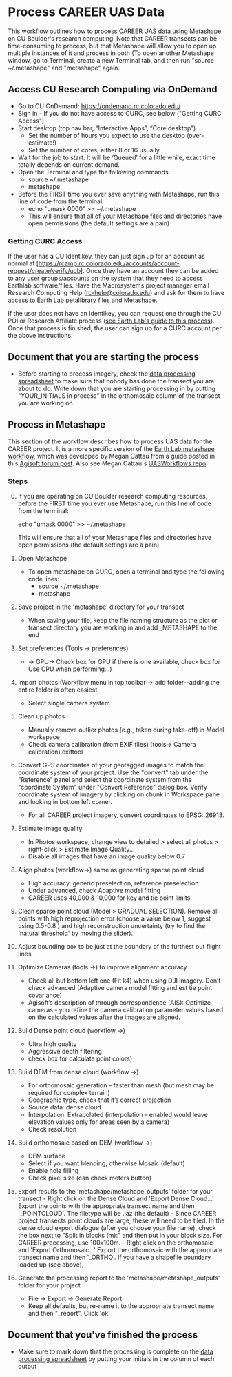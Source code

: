# Process CAREER UAS Data

This workflow outlines how to process CAREER UAS data using Metashape on CU Boulder's research computing. Note that CAREER transects can be time-consuming to process, but that Metashape will allow you to open up multiple instances of it and process in both (To open another Metashape window, go to Terminal, create a new Terminal tab, and then run "source ~/.metashape" and "metashape" again.

## Access CU Research Computing via OnDemand
* Go to CU OnDemand: https://ondemand.rc.colorado.edu/
* Sign in - If you do not have access to CURC, see below ("Getting CURC Access")
* Start desktop (top nav bar, “Interactive Apps”, “Core desktop”)
  * Set the number of hours you expect to use the desktop (over-estimate!)
  * Set the number of cores, either 8 or 16 usually
* Wait for the job to start. It will be ‘Queued’ for a little while, exact time totally depends on current demand.
* Open the Terminal and type the following commands:
  * source ~/.metashape
  * metashape
* Before the FIRST time you ever save anything with Metashape, run this line of code from the terminal:
  * echo "umask 0000" >> ~/.metashape
  * This will ensure that all of your Metashape files and directories have open permissions (the default settings are a pain)

### Getting CURC Access
If the user has a CU Identikey, they can just sign up for an account as normal at [https://rcamp.rc.colorado.edu/accounts/account-request/create/verify/ucb]. Once they have an account they can be added to any user groups/accounts on the system that they need to access Earthlab software/files. Have the Macrosystems project manager email Research Computing Help (rc-help@colorado.edu) and ask for them to have access to Earth Lab petalibrary files and Metashape.
 
If the user does not have an Identikey, you can request one through the CU POI or Research Affiliate process ([see Earth Lab's guide to this process](https://github.com/earthlab/earth-lab-operations/wiki/CU-Research-Affiliates-&-Persons-of-Interest-(POIs))). Once that process is finished, the user can sign up for a CURC account per the above instructions.

## Document that you are starting the process
* Before starting to process imagery, check the [data processing spreadsheet](https://docs.google.com/spreadsheets/d/1QifnM6ORmHZaS2IsCR-tbr5HOFIdyin8sbgU08rIpkE/edit?usp=sharing) to make sure that nobody has done the transect you are about to do. Write down that you are starting processing in by putting "YOUR_INITIALS in process" in the orthomosaic column of the transect you are working on.

## Process in Metashape

This section of the workflow describes how to process UAS data for the CAREER project. It is a more specific version of the [Earth Lab metashape workflow](https://github.com/earthlab/el-drones/blob/master/docs/03_post-mission_agisoft_metashape_workflow.md), which was developed by Megan Cattau from a guide posted in this [Agisoft forum post](https://www.agisoft.com/forum/index.php?topic=7851.0). Also see Megan Cattau's [UASWorkflows repo](https://github.com/mcattau/UASWorkflows).

### Steps
0. If you are operating on CU Boulder research computing resources, before the FIRST time you ever use Metashape, run this line of code from the terminal:

   echo "umask 0000" >> ~/.metashape
   
   This will ensure that all of your Metashape files and directories have open permissions (the default settings are a pain)
2. Open Metashape
   - To open metashape on  CURC, open a terminal and type the following code lines:
        - source ~/.metashape
        - metashape
3. Save project in the 'metashape' directory for your transect
    - When saving your file, keep the file naming structure as the plot or transect directory you are working in and add _METASHAPE to the end
4. Set preferences (Tools -> preferences)  
    - -> GPU-> Check box for GPU if there is one available, check box for Use CPU when performing…)  
5. Import photos (Workflow menu in top toolbar -> add folder--adding the entire folder is often easiest   
    - Select single camera system
6. Clean up photos 
    - Manually remove outlier photos (e.g.,  taken during take-off) in Model workspace
    - Check camera calibration (from EXIF files) (tools-> Camera calibration) exiftool  
7. Convert GPS coordinates of your geotagged images to match the coordinate system of your project. Use the "convert" tab under the "Reference" panel and select the coordinate system from the "coordinate System" under "Convert Reference" dialog box. Verify coordinate system of imagery by clicking on chunk in Workspace pane and looking in bottom left corner.
    - For all CAREER project imagery, convert coordinates to EPSG::26913.
8. Estimate image quality  
    - In Photos workspace, change view to detailed > select all photos > right-click > Estimate Image Quality... 
    - Disable all images that have an image quality below 0.7  
9. Align photos (workflow->) same as generating sparse point cloud  
    - High accuracy, generic preselection, reference preselection
    - Under advanced, check Adaptive model fitting
    - CAREER uses 40,000 & 10,000 for key and tie point limits
10. Clean sparse point cloud (Model > GRADUAL SELECTION). Remove all points with high reprojection error (choose a value below 1, suggest using 0.5-0.8 ) and high reconstruction uncertainty (try to find the 'natural threshold' by moving the slider).
11. Adjust bounding box to be just at the boundary of the furthest out flight lines
12. Optimize Cameras (tools ->) to improve alignment accuracy  
    - Check all but bottom left one (Fit k4) when using DJI imagery. Don’t check advanced (Adaptive camera model fitting and est tie point covariance)  
    - Agisoft’s description of through correspondence (AIS): Optimize cameras - you refine the camera calibration parameter values based on the calculated values after the images are aligned.    
13. Build Dense point cloud (workflow ->)    
    - Ultra high quality
    - Aggressive depth filtering
    - check box for calculate point colors)
14. Build DEM from dense cloud (workflow ->)   
    - For orthomosaic generation – faster than mesh (but mesh may be required for complex terrain)  
    - Geographic type, check that it’s correct projection  
    - Source data: dense cloud  
    - Interpolation: Extrapolated (interpolation – enabled would leave elevation values only for areas seen by a camera)  
    - Check resolution  
15. Build orthomosaic based on DEM (workflow ->)
    - DEM surface
    - Select if you want blending, otherwise Mosaic (default)
    - Enable hole filling
    - Check pixel size (can check meters button)
16.	Export results to the 'metashape/metashape_outputs' folder for your transect
        - Right click on the Dense Cloud and 'Export Dense Cloud...' Export the points with the appropriate transect name and then '_POINTCLOUD'. The filetype will be .laz (the default)
             - Since CAREER project transects point clouds are large, these will need to be tiled. In the dense cloud export dialogue (after you choose your file name), check the box next to "Split in blocks (m):" and then put in your block size. For CAREER processing, use 100x100m.
        - Right click on the orthomosaic and 'Export Orthomosaic...' Export the orthomosaic with the appropriate transect name and then '_ORTHO'. If you have a shapefile boundary loaded up (see above), 
17. Generate the processing report to the 'metashape/metashape_outputs' folder for your project
    - File -> Export -> Generate Report
    - Keep all defaults, but re-name it to the appropriate transect name and then "_report". Click 'ok'




















## Document that you've finished the process
* Make sure to mark down that the processing is complete on the [data processing spreadsheet](https://docs.google.com/spreadsheets/d/1QifnM6ORmHZaS2IsCR-tbr5HOFIdyin8sbgU08rIpkE/edit?usp=sharing) by putting your initials in the column of each output

